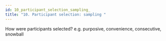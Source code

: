 ```yaml
---
id: 10_participant_selection_sampling_
title: "10. Participant selection: sampling "
---
```

How were participants selected? e.g. purposive, convenience, consecutive, snowball